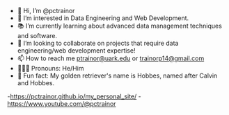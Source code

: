 - 👋 Hi, I’m @pctrainor
- 👀 I’m interested in Data Engineering and Web Development.
- 📚 I’m currently learning about advanced data management techniques and software.
- 🤙 I’m looking to collaborate on projects that require data engineering/web development expertise!
- 📫 How to reach me ptrainor@uark.edu or trainorp14@gmail.com
- 💁🏻‍♂️ Pronouns: He/Him
- 🐯 Fun fact: My golden retriever's name is Hobbes, named after Calvin and Hobbes.
  
-https://pctrainor.github.io/my_personal_site/
-https://www.youtube.com/@pctrainor
<!---
pctrainor/pctrainor is a ✨ special ✨ repository because its `README.md` (this file) appears on your GitHub profile.
You can click the Preview link to take a look at your changes.
--->
